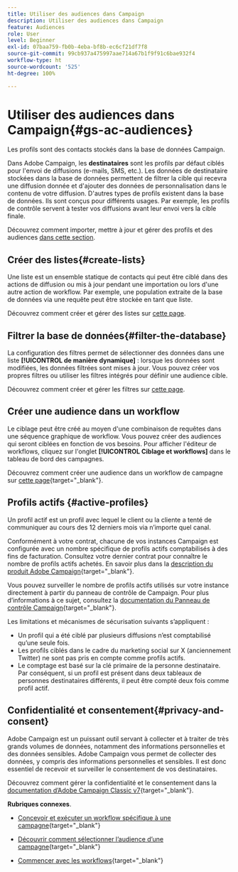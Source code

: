 ```yaml
---
title: Utiliser des audiences dans Campaign
description: Utiliser des audiences dans Campaign
feature: Audiences
role: User
level: Beginner
exl-id: 07baa759-fb0b-4eba-bf8b-ec6cf21df7f8
source-git-commit: 99cb937a475997aae714a67b1f9f91c6bae932f4
workflow-type: ht
source-wordcount: '525'
ht-degree: 100%

---
```


# Utiliser des audiences dans Campaign{#gs-ac-audiences}

Les profils sont des contacts stockés dans la base de données Campaign.

Dans Adobe Campaign, les **destinataires** sont les profils par défaut ciblés pour l&#39;envoi de diffusions (e-mails, SMS, etc.). Les données de destinataire stockées dans la base de données permettent de filtrer la cible qui recevra une diffusion donnée et d&#39;ajouter des données de personnalisation dans le contenu de votre diffusion. D&#39;autres types de profils existent dans la base de données. Ils sont conçus pour différents usages. Par exemple, les profils de contrôle servent à tester vos diffusions avant leur envoi vers la cible finale.

Découvrez comment importer, mettre à jour et gérer des profils et des audiences [dans cette section](../audiences/gs-audiences.md).

## Créer des listes{#create-lists}

Une liste est un ensemble statique de contacts qui peut être ciblé dans des actions de diffusion ou mis à jour pendant une importation ou lors d&#39;une autre action de workflow. Par exemple, une population extraite de la base de données via une requête peut être stockée en tant que liste.

Découvrez comment créer et gérer des listes sur [cette page](../audiences/create-audiences.md).

## Filtrer la base de données{#filter-the-database}

La configuration des filtres permet de sélectionner des données dans une liste **[!UICONTROL de manière dynamique]** : lorsque les données sont modifiées, les données filtrées sont mises à jour. Vous pouvez créer vos propres filtres ou utiliser les filtres intégrés pour définir une audience cible.

Découvrez comment créer et gérer les filtres sur [cette page](../audiences/create-filters.md).

## Créer une audience dans un workflow

Le ciblage peut être créé au moyen d&#39;une combinaison de requêtes dans une séquence graphique de workflow. Vous pouvez créer des audiences qui seront ciblées en fonction de vos besoins. Pour afficher l&#39;éditeur de workflows, cliquez sur l&#39;onglet **[!UICONTROL Ciblage et workflows]** dans le tableau de bord des campagnes.

Découvrez comment créer une audience dans un workflow de campagne sur [cette page](https://experienceleague.adobe.com/docs/campaign/automation/campaign-orchestration/marketing-campaign-target.html?lang=fr){target="_blank"}.


## Profils actifs {#active-profiles}


Un profil actif est un profil avec lequel le client ou la cliente a tenté de communiquer au cours des 12 derniers mois via n’importe quel canal.

Conformément à votre contrat, chacune de vos instances Campaign est configurée avec un nombre spécifique de profils actifs comptabilisés à des fins de facturation. Consultez votre dernier contrat pour connaître le nombre de profils actifs achetés. En savoir plus dans la [description du produit Adobe Campaign](https://helpx.adobe.com/fr/legal/product-descriptions/adobe-campaign-managed-cloud-services.html){target="_blank"}.

Vous pouvez surveiller le nombre de profils actifs utilisés sur votre instance directement à partir du panneau de contrôle de Campaign. Pour plus d’informations à ce sujet, consultez la [documentation du Panneau de contrôle Campaign](https://experienceleague.adobe.com/docs/control-panel/using/performance-monitoring/active-profiles-monitoring.html?lang=fr){target="_blank"}.


Les limitations et mécanismes de sécurisation suivants s’appliquent :

* Un profil qui a été ciblé par plusieurs diffusions n’est comptabilisé qu’une seule fois.
* Les profils ciblés dans le cadre du marketing social sur X (anciennement Twitter) ne sont pas pris en compte comme profils actifs.
* Le comptage est basé sur la clé primaire de la personne destinataire. Par conséquent, si un profil est présent dans deux tableaux de personnes destinataires différents, il peut être compté deux fois comme profil actif.


## Confidentialité et consentement{#privacy-and-consent}

Adobe Campaign est un puissant outil servant à collecter et à traiter de très grands volumes de données, notamment des informations personnelles et des données sensibles. Adobe Campaign vous permet de collecter des données, y compris des informations personnelles et sensibles. Il est donc essentiel de recevoir et surveiller le consentement de vos destinataires.

Découvrez comment gérer la confidentialité et le consentement dans la [documentation d’Adobe Campaign Classic v7](https://experienceleague.adobe.com/docs/campaign-classic/using/getting-started/privacy/privacy-and-recommendations.html?lang=fr){target="_blank"}.

**Rubriques connexes**.

* [Concevoir et exécuter un workflow spécifique à une campagne](https://experienceleague.adobe.com/docs/campaign/automation/workflows/introduction/wf-type/campaign-workflows.html?lang=fr){target="_blank"}

* [Découvrir comment sélectionner l’audience d’une campagne](https://experienceleague.adobe.com/docs/campaign/automation/campaign-orchestration/marketing-campaign-target.html?lang=fr){target="_blank"}

* [Commencer avec les workflows](https://experienceleague.adobe.com/docs/campaign/automation/workflows/introduction/about-workflows.html?lang=fr){target="_blank"}
